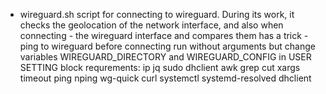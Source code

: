 * wireguard.sh
  script for connecting to wireguard. During its work, it checks the geolocation of the network interface, and also when connecting - the wireguard interface and compares them
  has a trick - ping to wireguard before connecting
  run without arguments but change variables WIREGUARD_DIRECTORY and WIREGUARD_CONFIG in USER SETTING block
 requrements:
  ip jq sudo dhclient awk grep cut xargs timeout ping nping wg-quick curl systemctl systemd-resolved dhclient 
